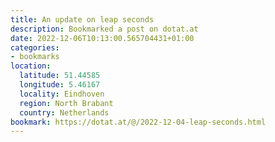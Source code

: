 ```yaml
---
title: An update on leap seconds
description: Bookmarked a post on dotat.at
date: 2022-12-06T10:13:00.565704431+01:00
categories:
- bookmarks
location:
  latitude: 51.44585
  longitude: 5.46167
  locality: Eindhoven
  region: North Brabant
  country: Netherlands
bookmark: https://dotat.at/@/2022-12-04-leap-seconds.html
---
```




